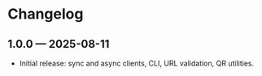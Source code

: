 # Changelog

## 1.0.0 — 2025-08-11
- Initial release: sync and async clients, CLI, URL validation, QR utilities.
